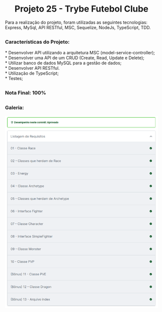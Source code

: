 <h1 align="center">Projeto 25 - Trybe Futebol Clube</h1>

<div>
  Para a realização do projeto, foram utilizadas as seguintes tecnologias: Express, MySql, API RESTful, MSC, Sequelize, NodeJs, TypeScript, TDD.
</div>

##

<div>
  <h3>Características do Projeto:</h3>
  * Desenvolver API utilizando a arquitetura MSC (model-service-controller);</br>
  * Desenvolver uma API de um CRUD (Create, Read, Update e Delete);</br>
  * Utilizar banco de dados MySQL para a gestão de dados;</br>
  * Desenvolver API RESTful.</br>
  * Utilização de TypeScript;</br>
  * Testes;</br>
</div>

##

<div>
  <h3>Nota Final: 100%</h3>
</div>

##
<h3>Galeria:</h3>
<img src="https://raw.githubusercontent.com/VitorMarceloSantos/Trybe-Projeto-24-Trybers-and-Dragons/main/resultado.png" title="Projeto - 24" alt="J"/><br/>
